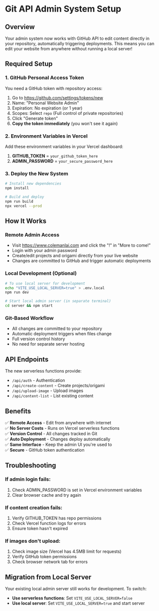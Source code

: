 # Git API Admin System Setup

## Overview

Your admin system now works with GitHub API to edit content directly in your repository, automatically triggering deployments. This means you can edit your website from anywhere without running a local server!

## Required Setup

### 1. GitHub Personal Access Token

You need a GitHub token with repository access:

1. Go to https://github.com/settings/tokens/new
2. Name: "Personal Website Admin"
3. Expiration: No expiration (or 1 year)
4. Scopes: Select `repo` (Full control of private repositories)
5. Click "Generate token"
6. **Copy the token immediately** (you won't see it again)

### 2. Environment Variables in Vercel

Add these environment variables in your Vercel dashboard:

1. **GITHUB_TOKEN** = `your_github_token_here`
2. **ADMIN_PASSWORD** = `your_secure_password_here`

### 3. Deploy the New System

```bash
# Install new dependencies
npm install

# Build and deploy
npm run build
npx vercel --prod
```

## How It Works

### Remote Admin Access
- Visit https://www.colemanlai.com and click the "!" in "More to come!"
- Login with your admin password
- Create/edit projects and origami directly from your live website
- Changes are committed to GitHub and trigger automatic deployments

### Local Development (Optional)
```bash
# To use local server for development
echo "VITE_USE_LOCAL_SERVER=true" > .env.local
npm run dev

# Start local admin server (in separate terminal)
cd server && npm start
```

### Git-Based Workflow
- All changes are committed to your repository
- Automatic deployment triggers when files change
- Full version control history
- No need for separate server hosting

## API Endpoints

The new serverless functions provide:

- `/api/auth` - Authentication
- `/api/create-content` - Create projects/origami
- `/api/upload-image` - Upload images
- `/api/content-list` - List existing content

## Benefits

✅ **Remote Access** - Edit from anywhere with internet  
✅ **No Server Costs** - Runs on Vercel serverless functions  
✅ **Version Control** - All changes tracked in Git  
✅ **Auto Deployment** - Changes deploy automatically  
✅ **Same Interface** - Keep the admin UI you're used to  
✅ **Secure** - GitHub token authentication

## Troubleshooting

### If admin login fails:
1. Check ADMIN_PASSWORD is set in Vercel environment variables
2. Clear browser cache and try again

### If content creation fails:
1. Verify GITHUB_TOKEN has repo permissions
2. Check Vercel function logs for errors
3. Ensure token hasn't expired

### If images don't upload:
1. Check image size (Vercel has 4.5MB limit for requests)
2. Verify GitHub token permissions
3. Check browser network tab for errors

## Migration from Local Server

Your existing local admin server still works for development. To switch:

- **Use serverless functions**: Set `VITE_USE_LOCAL_SERVER=false`
- **Use local server**: Set `VITE_USE_LOCAL_SERVER=true` and start server
